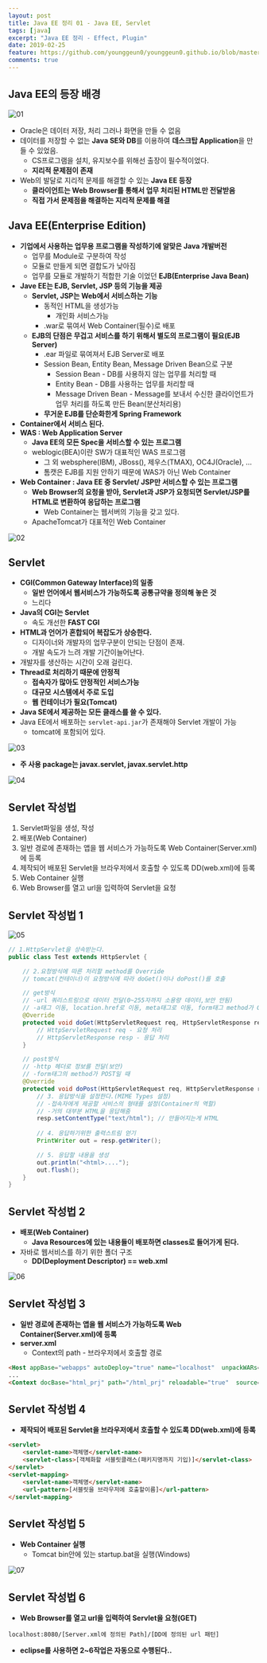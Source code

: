 ```yaml
---
layout: post
title: Java EE 정리 01 - Java EE, Servlet
tags: [java]
excerpt: "Java EE 정리 - Effect, Plugin"
date: 2019-02-25
feature: https://github.com/younggeun0/younggeun0.github.io/blob/master/_posts/img/javaEe/JavaEeImageFeature.png?raw=true
comments: true
---
```


## Java EE의 등장 배경

![01](https://github.com/younggeun0/younggeun0.github.io/blob/master/_posts/img/javaEe/01/01.png?raw=true)

* Oracle은 데이터 저장, 처리 그러나 화면을 만들 수 없음
* 데이터를 저장할 수 없는 **Java SE와 DB**를 이용하여 **데스크탑 Application**을 만들 수 있었음.
     * CS프로그램을 설치, 유지보수를 위해선 출장이 필수적이었다.
     * **지리적 문제점이 존재**
* Web의 발달로 지리적 문제를 해결할 수 있는 **Java EE 등장**
     * **클라이언트는 Web Browser를 통해서 업무 처리된 HTML만 전달받음**
     * **직접 가서 문제점을 해결하는 지리적 문제를 해결**

## Java EE(Enterprise Edition)

* **기업에서 사용하는 업무용 프로그램을 작성하기에 알맞은 Java 개발버전**
     * 업무를 Module로 구분하여 작성
     * 모듈로 만들게 되면 결합도가 낮아짐
     * 업무를 모듈로 개발하기 적합한 기술 이었던 **EJB(Enterprise Java Bean)**
* **Jave EE는 EJB, Servlet, JSP 등의 기능을 제공**
     * **Servlet, JSP는 Web에서 서비스하는 기능**
          * 동적인 HTML을 생성가능
               * 개인화 서비스가능
          * .war로 묶여서 Web Container(필수)로 배포
     * **EJB의 단점은 무겁고 서비스를 하기 위해서 별도의 프로그램이 필요(EJB Server)**
          * .ear 파일로 묶여져서 EJB Server로 배포
          * Session Bean, Entity Bean, Message Driven Bean으로 구분
               * Session Bean - DB를 사용하지 않는 업무를 처리할 때 
               * Entity Bean - DB를 사용하는 업무를 처리할 때
               * Message Driven Bean - Message를 보내서 수신한 클라이언트가 업무 처리를 하도록 만든 Bean(분산처리용)
          * **무거운 EJB를 단순화한게 Spring Framework**
* **Container에서 서비스 된다.**
* **WAS : Web Application Server**
     * **Java EE의 모든 Spec을 서비스할 수 있는 프로그램**
     * weblogic(BEA)이란 SW가 대표적인 WAS 프로그램
          * 그 외 websphere(IBM), JBoss(), 제우스(TMAX), OC4J(Oracle), ... 
          * 톰캣은 EJB를 지원 안하기 때문에 WAS가 아닌 Web Container
* **Web Container : Java EE 중 Servlet/ JSP만 서비스할 수 있는 프로그램**
     * **Web Browser의 요청을 받아,  Servlet과 JSP가 요청되면 Servlet/JSP를 HTML로 변환하여 응답하는 프로그램**
          * Web Container는 웹서버의 기능을 갖고 있다.
     * ApacheTomcat가 대표적인 Web Container

![02](https://github.com/younggeun0/younggeun0.github.io/blob/master/_posts/img/javaEe/01/02.png?raw=true)


## Servlet

* **CGI(Common Gateway Interface)의 일종**
     * **일반 언어에서 웹서비스가 가능하도록 공통규약을 정의해 놓은 것**
     * 느리다
* **Java의 CGI는 Servlet**
     * 속도 개선한 **FAST CGI**
* **HTML과 언어가 혼합되어 복잡도가 상승한다.**
     * 디자이너와 개발자의 업무구분이 안되는 단점이 존재.
     * 개발 속도가 느려 개발 기간이늘어난다.
* 개발자를 생산하는 시간이 오래 걸린다.
* **Thread로 처리하기 때문에 안정적**
     * **접속자가 많아도 안정적인 서비스가능**
     * **대규모 시스템에서 주로 도입**
     * **웹 컨테이너가 필요(Tomcat)**
* **Java SE에서 제공하는 모든 클래스를 쓸 수 있다.**
* Java EE에서 배포하는 `servlet-api.jar`가 존재해야 Servlet 개발이 가능
     * tomcat에 포함되어 있다.

![03](https://github.com/younggeun0/younggeun0.github.io/blob/master/_posts/img/javaEe/01/03.png?raw=true)

* **주 사용 package는 javax.servlet, javax.servlet.http**

![04](https://github.com/younggeun0/younggeun0.github.io/blob/master/_posts/img/javaEe/01/04.png?raw=true)

## Servlet 작성법

1. Servlet파일을 생성, 작성
2. 배포(Web Container)
3. 일반 경로에 존재하는 앱을 웹 서비스가 가능하도록 Web Container(Server.xml)에 등록
4. 제작되어 배포된 Servlet을 브라우저에서 호출할 수 있도록 DD(web.xml)에 등록
5. Web Container 실행
6. Web Browser를 열고 url을 입력하여 Servlet을 요청

## Servlet 작성법 1

![05](https://github.com/younggeun0/younggeun0.github.io/blob/master/_posts/img/javaEe/01/05.png?raw=true)

```java
// 1.HttpServlet을 상속받는다.
public class Test extends HttpServlet {

    // 2.요청방식에 따른 처리할 method를 Override
    // tomcat(컨테이너)이 요청방식에 따라 doGet()이나 doPost()를 호출

    // get방식
    // -url 쿼리스트링으로 데이터 전달(0~255자까지 소용량 데이터,보안 안됨)
    // -a태그 이동, location.href로 이동, meta태그로 이동, form태그 method가 GET일 때
    @Override
    protected void doGet(HttpServletRequest req, HttpServletResponse resp) throws IOException, ServletException {
        // HttpServletRequest req - 요청 처리
        // HttpServletResponse resp - 응답 처리
    }

    // post방식
    // -http 헤더로 정보를 전달(보안)
    // -form태그의 method가 POST일 때
    @Override
    protected void doPost(HttpServletRequest req, HttpServletResponse resp) throws IOException, ServletException {
        // 3. 응답방식을 설정한다.(MIME Types 설정)
        // -접속자에게 제공할 서비스의 형태를 설정(Container의 역할)
        // -거의 대부분 HTML을 응답해줌
        resp.setContentType("text/html"); // 만들어지는게 HTML
       
        // 4. 응답하기위한 출력스트림 얻기
        PrintWriter out = resp.getWriter();

        // 5. 응답할 내용을 생성
        out.println("<html>....");
        out.flush();
    }
}
```

## Servlet 작성법 2

* **배포(Web Container)**
  * **Java Resources에 있는 내용들이 배포하면 classes로 들어가게 된다.**
* 자바로 웹서비스를 하기 위한 폴더 구조
     * **DD(Deployment Descriptor) == web.xml**

![06](https://github.com/younggeun0/younggeun0.github.io/blob/master/_posts/img/javaEe/01/06.png?raw=true)

## Servlet 작성법 3

* **일반 경로에 존재하는 앱을 웹 서비스가 가능하도록 Web Container(Server.xml)에 등록**
* **server.xml**
     * Context의 path - 브라우저에서 호출할 경로

```html
<Host appBase="webapps" autoDeploy="true" name="localhost"  unpackWARs="true">
...
<Context docBase="html_prj" path="/html_prj" reloadable="true"  source="org.eclipse.jst.jee.server:html_prj"/></Host>
```

## Servlet 작성법 4

* **제작되어 배포된 Servlet을 브라우저에서 호출할 수 있도록 DD(web.xml)에 등록**

```html
<servlet>
    <servlet-name>객체명</servlet-name>
    <servlet-class>[객체화할 서블릿클래스(패키지명까지 기입)]</servlet-class>
</servlet>
<servlet-mapping>
    <servlet-name>객체명</servlet-name>
    <url-pattern>[서블릿을 브라우저에 호출할이름]</url-pattern>
</servlet-mapping>
```

## Servlet 작성법 5

* **Web Container 실행**
  * Tomcat bin안에 있는 startup.bat을 실행(Windows)

![07](https://github.com/younggeun0/younggeun0.github.io/blob/master/_posts/img/javaEe/01/07.png?raw=true)

## Servlet 작성법 6

* **Web Browser를 열고 url을 입력하여 Servlet을 요청(GET)**

```
localhost:8080/[Server.xml에 정의된 Path]/[DD에 정의된 url 패턴]
```

* **eclipse를 사용하면 2~6작업은 자동으로 수행된다..**



